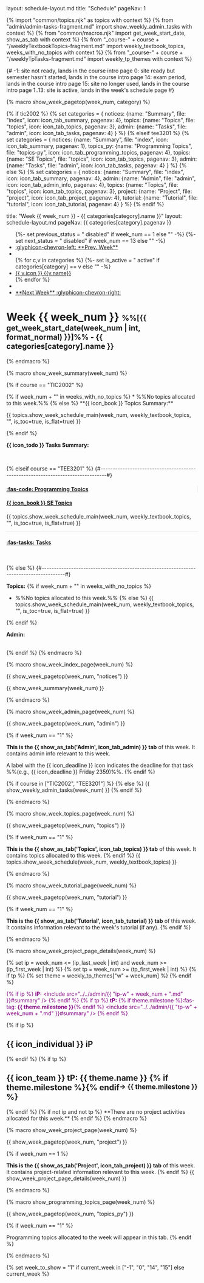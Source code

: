 <frontmatter>
layout: schedule-layout.md
title: "Schedule"
pageNav: 1
</frontmatter>

{% import "common/topics.njk" as topics with context %}
{% from "admin/admin-tasks-fragment.md" import show_weekly_admin_tasks with context %}
{% from "common/macros.njk" import get_week_start_date, show_as_tab with context %}
{% from "_course-" + course + "/weeklyTextbookTopics-fragment.md" import weekly_textbook_topics, weeks_with_no_topics with context %}
{% from "_course-" + course + "/weeklyTpTasks-fragment.md" import weekly_tp_themes with context %}

{#
-1: site not ready, lands in the course intro page
0: site ready but semester hasn't started, lands in the course intro page
14: exam period, lands in the course intro page
15: site no longer used, lands in the course intro page
1..13: site is active, lands in the week's schedule page
#}


{% macro show_week_pagetop(week_num, category) %}

{% if tic2002 %}
  {% set categories = {
    notices: {name: "Summary", file: "index", icon: icon_tab_summary, pagenav: 4},
    topics: {name: "Topics", file: "topics", icon: icon_tab_topics, pagenav: 3},
    admin: {name: "Tasks", file: "admin", icon: icon_tab_tasks, pagenav: 4}
  } %}
{% elseif tee3201 %}
  {% set categories = {
    notices: {name: "Summary", file: "index", icon: icon_tab_summary, pagenav: 1},
    topics_py: {name: "Programming Topics", file: "topics-py", icon: icon_tab_programming_topics, pagenav: 4},
    topics: {name: "SE Topics", file: "topics", icon: icon_tab_topics, pagenav: 3},
    admin: {name: "Tasks", file: "admin", icon: icon_tab_tasks, pagenav: 4}
  } %}
{% else %}
  {% set categories = {
    notices: {name: "Summary", file: "index", icon: icon_tab_summary, pagenav: 4},
    admin: {name: "Admin", file: "admin", icon: icon_tab_admin_info, pagenav: 4},
    topics: {name: "Topics", file: "topics", icon: icon_tab_topics, pagenav: 3},
    project: {name: "Project", file: "project", icon: icon_tab_project, pagenav: 4},
    tutorial: {name: "Tutorial", file: "tutorial", icon: icon_tab_tutorial, pagenav: 4}
  } %}
{% endif %}

<frontmatter>
title: "Week {{ week_num }} - {{ categories[category].name }}"
layout: schedule-layout.md
pageNav: {{ categories[category].pagenav }}
</frontmatter>

<nav>
<ul class="pagination mt-2">
{%- set previous_status = " disabled" if week_num == 1 else "" -%}
{%- set next_status = " disabled" if week_num == 13 else "" -%}
<li class="page-item{{ previous_status }}"><a class="page-link" href="../week{{ 1 if week_num == 1 else (week_num - 1) }}/index.html"><md>:glyphicon-chevron-left: **Prev. Week**</md></a></li>
<li class="page-item">&nbsp;&nbsp;&nbsp;</li>
{% for c,v in categories %}
  {%- set is_active = " active" if categories[category] == v else "" -%}
  <li class="page-item{{ is_active }}"><a class="page-link" href="{{v.file}}.html"><md>{{ v.icon }}</md> {{v.name}}</a></li>
</li>
{% endfor %}
<li class="page-item">&nbsp;&nbsp;&nbsp;</li><li class="page-item{{ next_status }}"><a class="page-link" href="../week{{ 13 if week_num == 13 else (week_num + 1) }}/index.html"><md>**Next Week** :glyphicon-chevron-right:</md></a></li>
</ul>
</nav>

<p/>

# Week {{ week_num }} <small><small>%%[{{ get_week_start_date(week_num | int, format_normal) }}]%% - {{ categories[category].name }}</small></small>

{% endmacro %}


{% macro show_week_summary(week_num) %}

{% if course == "TIC2002" %}
<span id="summary">
<div class="container">
  <div class="row">
  <div class="col-sm border-right">
{% if week_num + "" in weeks_with_no_topics %}
* %%No topics allocated to this week.%%
{% else %}
<md>**{{ icon_book }} Topics Summary:**</md>

{{ topics.show_week_schedule_main(week_num, weekly_textbook_topics, "", is_toc=true, is_flat=true) }}

<panel type="seamless" header="%%Full ToC%%">
  <include src="topics.md#toc" optional />
</panel>
{% endif %}
  </div>
  <div class="col-sm">

<md>**{{ icon_todo }} Tasks Summary:**</md>
<include src="admin-{{ course | lower }}-fragment.md#summary" optional/>

  </div>
  </div>
</div>
</span>
<br>

{% elseif course == "TEE3201" %} {#--------------------------------------------------------------------------------#}

<span id="summary">
<div class="container">
  <div class="row">
  <div class="col-sm" style="border-right: 1px dotted lightgrey">

#### <a href="topics-py.html" class="badge bg-light text-dark">:fas-code: Programming Topics</a>
<include src="../programming-topics-fragment.md#week{{ week_num  }}-toc" optional />

  </div>
  <div class="col-sm">

#### <a href="topics.html" class="badge bg-light text-dark">{{ icon_book }} SE Topics</a>
{{ topics.show_week_schedule_main(week_num, weekly_textbook_topics, "", is_toc=true, is_flat=true) }}

<panel type="seamless" header="%%Full ToC%%">
  <include src="topics.md#toc" optional />
</panel>

  </div>
  </div>
  <div class="row" style="border-top: 1px dotted lightgrey">
  <div class="col-sm">

#### <a href="admin.html" class="badge bg-light text-dark mt-2">:fas-tasks: Tasks</a>
<include src="admin-{{ course | lower }}-fragment.md#summary" optional/>
  </div>
  </div>
</div>
</span>
<br>

{% else %} {#---------------------------------------------------------------------------------------#}

<span id="summary">
<div class="container">
  <div class="row">
  <div class="col-sm border-right">

**Topics:**
{% if week_num + "" in weeks_with_no_topics %}
* %%No topics allocated to this week.%%
{% else %}
{{ topics.show_week_schedule_main(week_num, weekly_textbook_topics, "", is_toc=true, is_flat=true) }}

<panel type="seamless" header="%%Full ToC%%">
  <include src="topics.md#toc" optional />
</panel>
{% endif %}

  </div>
  <div class="col-sm">

**Admin:**
<include src="admin.md#summary" optional/>
<include src="project.md#summary" optional/>

  </div>
  </div>
</div>
</span>
<br>
{% endif %}
{% endmacro %}


{% macro show_week_index_page(week_num) %}
<div class="website-content">
{{ show_week_pagetop(week_num, "notices") }}

<include src="notices-{{ course | lower }}-fragment.md" optional />

{{ show_week_summary(week_num) }}
</div>
{% endmacro %}


{% macro show_week_admin_page(week_num) %}
<div class="website-content">
{{ show_week_pagetop(week_num, "admin") }}

{% if week_num == "1" %}
<box type="info">

**This is the <span class="text-primary">{{ show_as_tab('Admin', icon_tab_admin) }}</span> tab** of this week. It contains admin info relevant to this week.

A label with the {{ icon_deadline }} icon indicates the deadline for that task %%(e.g., <span class="badge bg-secondary text-light">{{ icon_deadline }} Friday 2359</span>)%%.
</box>
{% endif %}

{% if course in ["TIC2002", "TEE3201"] %}
<include src="admin-{{ course | lower }}-fragment.md" optional />
{% else %}
{{ show_weekly_admin_tasks(week_num) }}
{% endif %}
</div>
{% endmacro %}


{% macro show_week_topics_page(week_num) %}
<div class="website-content">
{{ show_week_pagetop(week_num, "topics") }}

{% if week_num == "1" %}
<box type="info">

**This is the <span class="text-primary">{{ show_as_tab('Topics', icon_tab_topics) }}</span> tab** of this week. It contains topics allocated to this week.
</box>
{% endif %}
<include src="topics.md#notices" optional />
{{ topics.show_week_schedule(week_num, weekly_textbook_topics) }}
</div>
{% endmacro %}


{% macro show_week_tutorial_page(week_num) %}
<div class="website-content">
{{ show_week_pagetop(week_num, "tutorial") }}

{% if week_num == "1" %}
<box type="info">

**This is the <span class="text-primary">{{ show_as_tab('Tutorial', icon_tab_tutorial) }}</span> tab** of this week. It contains information relevant to the week's tutorial (if any).
</box>
{% endif %}
<include src="tutorial-{{ course | lower }}-fragment.md" optional />
</div>
{% endmacro %}


{% macro show_week_project_page_details(week_num) %}

{% set ip = week_num <= (ip_last_week | int) and week_num >= (ip_first_week | int) %}
{% set tp = week_num >= (tp_first_week | int) %}
{% if tp %}
  {% set theme = weekly_tp_themes["w" + week_num] %}
{% endif %}

<div id="summary" class="lead border-left ml-3 mb-3 pl-2" style="color: purple;">

{% if ip %}
**iP:**
<include src="../../admin/{{ "ip-w" + week_num + ".md" }}#summary" />
{% endif %}
{% if tp %}
**tP:** {% if theme.milestone %}<span class="border rounded text-success border-success pe-1 ps-1">:fas-tag: **{{ theme.milestone }}**</span>{% endif %}
<include src="../../admin/{{ "tp-w" + week_num + ".md" }}#summary" />
{% endif %}
</div>

{% if ip %}

<h2 class="d-block text-white bg-dark p-1 mb-4 mt-4">{{ icon_individual }} iP</h2>

<include src="../../admin/ip-w{{ week_num }}.md#body" />

{% endif %}
{% if tp %}

<h2 class="d-block text-white bg-dark p-1 mb-4 mt-4">{{ icon_team }} tP: {{ theme.name }} {% if theme.milestone %}<small><span style="float: right;" class="text-warning p-1"> → <md>{{ theme.milestone }}</md></span></small>{% endif %}</h2>

<include src="../../admin/tp-w{{ week_num }}.md#body" />
{% endif %}
{% if not ip and not tp %}
**There are no project activities allocated for this week.**
{% endif %}
{% endmacro %}


{% macro show_week_project_page(week_num) %}
<div class="website-content">
{{ show_week_pagetop(week_num, "project") }}

{% if week_num == 1 %}
<box type="info">

**This is the <span class="text-primary">{{ show_as_tab('Project', icon_tab_project) }}</span> tab** of this week. It contains project-related information relevant to this week.
</box>
{% endif %}
{{ show_week_project_page_details(week_num) }}
</div>
{% endmacro %}

{% macro show_programming_topics_page(week_num) %}
<div class="website-content">
{{ show_week_pagetop(week_num, "topics_py") }}

{% if week_num == "1" %}
<box type="info" dismissible>

Programming topics allocated to the week will appear in this tab.
</box>
{% endif %}
<include src="../programming-topics-fragment.md#week{{ week_num }}" optional />
</div>
</div>
{% endmacro %}


<!-- ============================= page content ============================================ -->

{% set week_to_show = "1" if current_week in ["-1", "0", "14", "15"] else current_week %}
<include src="week{{ week_to_show }}/index.md" />
